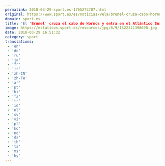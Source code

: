 ```yaml
---
permalink: 2018-03-29-sport.es-1755273707.html
original: https://www.sport.es/es/noticias/vela/brunel-cruza-cabo-hornos-entra-atlantico-sur-6724117?utm_source=rss-noticias&utm_medium=feed&utm_campaign=vela
domain: sport.es
title: 'El 'Brunel' cruza el cabo de Hornos y entra en el Atlántico Sur'
image: https://estaticos.sport.es/resources/jpg/8/9/1522341398698.jpg
date: 2018-03-29 16:51:32
category: sport
translations: 
 - 'en'
 - 'de'
 - 'ru'
 - 'ja'
 - 'fr'
 - 'it'
 - 'zh-CN'
 - 'zh-TW'
 - 'ar'
 - 'pt'
 - 'hi'
 - 'fa'
 - 'tr'
 - 'id'
 - 'nl'
 - 'sv'
 - 'vi'
 - 'pl'
 - 'ko'
 - 'no'
 - 'da'
 - 'th'
 - 'ta'
 - 'ms'
 - 'hy'
---
```


